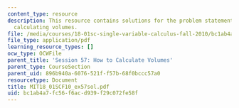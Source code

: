```yaml
---
content_type: resource
description: This resource contains solutions for the problem statements related to
  calculating volumes.
file: /media/courses/18-01sc-single-variable-calculus-fall-2010/bc1ab4a7fc56f6acd939f29c072fe58f_MIT18_01SCF10_ex57sol.pdf
file_type: application/pdf
learning_resource_types: []
ocw_type: OCWFile
parent_title: 'Session 57: How to Calculate Volumes'
parent_type: CourseSection
parent_uid: 896b940a-6076-521f-f57b-68f0bccc57a0
resourcetype: Document
title: MIT18_01SCF10_ex57sol.pdf
uid: bc1ab4a7-fc56-f6ac-d939-f29c072fe58f
---
```

